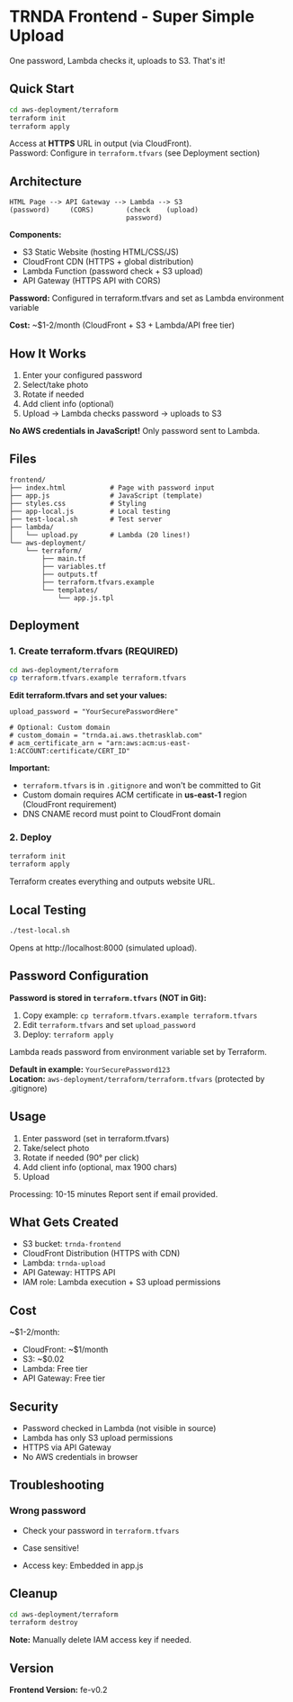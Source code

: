 # TRNDA Frontend - Super Simple Upload

One password, Lambda checks it, uploads to S3. That's it!

## Quick Start

```bash
cd aws-deployment/terraform
terraform init
terraform apply
```

Access at **HTTPS** URL in output (via CloudFront).  
Password: Configure in `terraform.tfvars` (see Deployment section)

## Architecture

```
HTML Page --> API Gateway --> Lambda --> S3
(password)     (CORS)        (check    (upload)
                             password)
```

**Components:**
- S3 Static Website (hosting HTML/CSS/JS)
- CloudFront CDN (HTTPS + global distribution)
- Lambda Function (password check + S3 upload)
- API Gateway (HTTPS API with CORS)

**Password:** Configured in terraform.tfvars and set as Lambda environment variable

**Cost:** ~$1-2/month (CloudFront + S3 + Lambda/API free tier)

## How It Works

1. Enter your configured password
2. Select/take photo
3. Rotate if needed
4. Add client info (optional)
5. Upload → Lambda checks password → uploads to S3

**No AWS credentials in JavaScript!** Only password sent to Lambda.

## Files

```
frontend/
├── index.html           # Page with password input
├── app.js               # JavaScript (template)
├── styles.css           # Styling
├── app-local.js         # Local testing
├── test-local.sh        # Test server
├── lambda/
│   └── upload.py        # Lambda (20 lines!)
└── aws-deployment/
    └── terraform/
        ├── main.tf
        ├── variables.tf
        ├── outputs.tf
        ├── terraform.tfvars.example
        └── templates/
            └── app.js.tpl
```

## Deployment

### 1. Create terraform.tfvars (REQUIRED)

```bash
cd aws-deployment/terraform
cp terraform.tfvars.example terraform.tfvars
```

**Edit terraform.tfvars and set your values:**
```hcl
upload_password = "YourSecurePasswordHere"

# Optional: Custom domain
# custom_domain = "trnda.ai.aws.thetrasklab.com"
# acm_certificate_arn = "arn:aws:acm:us-east-1:ACCOUNT:certificate/CERT_ID"
```

**Important:** 
- `terraform.tfvars` is in `.gitignore` and won't be committed to Git
- Custom domain requires ACM certificate in **us-east-1** region (CloudFront requirement)
- DNS CNAME record must point to CloudFront domain

### 2. Deploy

```bash
terraform init
terraform apply
```

Terraform creates everything and outputs website URL.

## Local Testing

```bash
./test-local.sh
```

Opens at http://localhost:8000 (simulated upload).

## Password Configuration

**Password is stored in `terraform.tfvars` (NOT in Git):**

1. Copy example: `cp terraform.tfvars.example terraform.tfvars`
2. Edit `terraform.tfvars` and set `upload_password`
3. Deploy: `terraform apply`

Lambda reads password from environment variable set by Terraform.

**Default in example:** `YourSecurePassword123`  
**Location:** `aws-deployment/terraform/terraform.tfvars` (protected by .gitignore)

## Usage

1. Enter password (set in terraform.tfvars)
2. Take/select photo
3. Rotate if needed (90° per click)
4. Add client info (optional, max 1900 chars)
5. Upload

Processing: 10-15 minutes
Report sent if email provided.

## What Gets Created

- S3 bucket: `trnda-frontend`
- CloudFront Distribution (HTTPS with CDN)
- Lambda: `trnda-upload`
- API Gateway: HTTPS API
- IAM role: Lambda execution + S3 upload permissions

## Cost

~$1-2/month:
- CloudFront: ~$1/month
- S3: ~$0.02
- Lambda: Free tier
- API Gateway: Free tier

## Security

- Password checked in Lambda (not visible in source)
- Lambda has only S3 upload permissions
- HTTPS via API Gateway
- No AWS credentials in browser

## Troubleshooting

### Wrong password
- Check your password in `terraform.tfvars`
- Case sensitive!

- Access key: Embedded in app.js

## Cleanup

```bash
cd aws-deployment/terraform
terraform destroy
```

**Note:** Manually delete IAM access key if needed.

## Version

**Frontend Version:** fe-v0.2
